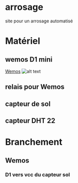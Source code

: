 # arrosage
site pour un arrosage automatisé


# Matériel

## wemos D1 mini
[Wemos](rfcniblon.github.com/repository/img/wemos.png)
![alt text](https://github.com/rfcniblon/arrosage/tree/main/img/wemos.png?raw=true)

## relais pour Wemos
## capteur de sol
## capteur DHT 22


# Branchement 
## Wemos
### D1 vers vcc du capteur sol
